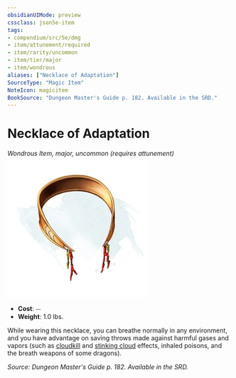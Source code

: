 ```yaml
---
obsidianUIMode: preview
cssclass: json5e-item
tags:
- compendium/src/5e/dmg
- item/attunement/required
- item/rarity/uncommon
- item/tier/major
- item/wondrous
aliases: ["Necklace of Adaptation"]
SourceType: "Magic Item"
NoteIcon: magicitem
BookSource: "Dungeon Master's Guide p. 182. Available in the SRD."
---
```

# Necklace of Adaptation
*Wondrous Item, major, uncommon (requires attunement)*  
![](https://raw.githubusercontent.com/5etools-mirror-2/5etools-img/main/items/DMG/Necklace%20of%20Adaptation.webp#right)  

- **Cost**: ⏤
- **Weight**: 1.0 lbs.

While wearing this necklace, you can breathe normally in any environment, and you have advantage on saving throws made against harmful gases and vapors (such as [cloudkill](/2-Mechanics/CLI/spells/cloudkill.md) and [stinking cloud](/2-Mechanics/CLI/spells/stinking-cloud.md) effects, inhaled poisons, and the breath weapons of some dragons).

*Source: Dungeon Master's Guide p. 182. Available in the SRD.*